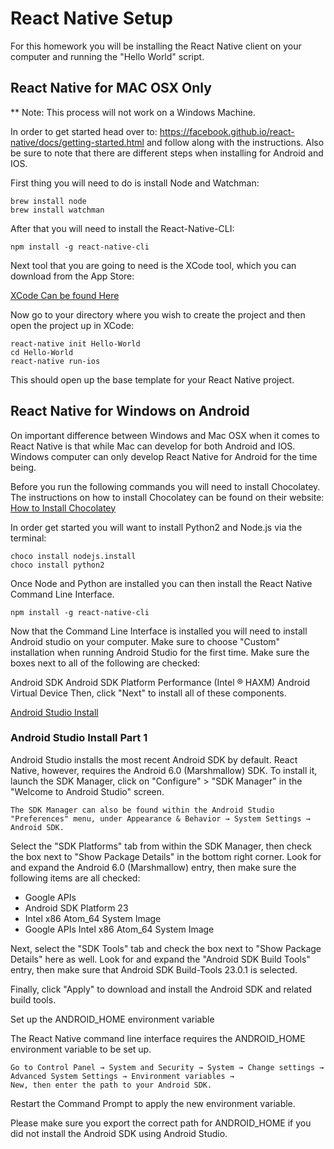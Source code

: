 # React Native Setup

For this homework you will be installing the React Native client on your computer and running the "Hello World" script.

## React Native for MAC OSX Only
** Note: This process will not work on a Windows Machine. 

In order to get started head over to: https://facebook.github.io/react-native/docs/getting-started.html and follow along with the instructions. Also be sure to note that there are different steps when installing for Android and IOS.

First thing you will need to do is install Node and Watchman:

```
brew install node
brew install watchman
```

After that you will need to install the React-Native-CLI:

```
npm install -g react-native-cli
```

Next tool that you are going to need is the XCode tool, which you can download from the App Store:

[XCode Can be found Here](https://itunes.apple.com/us/app/xcode/id497799835?mt=12)

Now go to your directory where you wish to create the project and then open the project up in XCode:

```
react-native init Hello-World
cd Hello-World
react-native run-ios  
```

This should open up the base template for your React Native project.

## React Native for Windows on Android

On important difference between Windows and Mac OSX when it comes to React Native is that while Mac can develop for both Android and IOS. Windows computer can only develop React Native for Android for the time being. 

Before you run the following commands you will need to install Chocolatey. The instructions on how to install Chocolatey can be found on their website:
[How to Install Chocolatey](https://chocolatey.org/install)

In order get started you will want to install Python2 and Node.js via the terminal: 
```
choco install nodejs.install
choco install python2
```

Once Node and Python are installed you can then install the React Native Command Line Interface.

```
npm install -g react-native-cli

```

Now that the Command Line Interface is installed you will need to install Android studio on your computer. Make sure to choose "Custom" installation when running Android Studio for the first time. Make sure the boxes next to all of the following are checked:

Android SDK
Android SDK Platform
Performance (Intel ® HAXM)
Android Virtual Device
Then, click "Next" to install all of these components.

[Android Studio Install](https://developer.android.com/studio/install.html)

### Android Studio Install Part 1

Android Studio installs the most recent Android SDK by default. React Native, however, requires the Android 6.0 (Marshmallow) SDK. To install it, launch the SDK Manager, click on "Configure" > "SDK Manager" in the "Welcome to Android Studio" screen.

```
The SDK Manager can also be found within the Android Studio "Preferences" menu, under Appearance & Behavior → System Settings → Android SDK.
```

Select the "SDK Platforms" tab from within the SDK Manager, then check the box next to "Show Package Details" in the bottom right corner. Look for and expand the Android 6.0 (Marshmallow) entry, then make sure the following items are all checked:

- Google APIs
- Android SDK Platform 23
- Intel x86 Atom_64 System Image
- Google APIs Intel x86 Atom_64 System Image

Next, select the "SDK Tools" tab and check the box next to "Show Package Details" here as well. Look for and expand the "Android SDK Build Tools" entry, then make sure that Android SDK Build-Tools 23.0.1 is selected.

Finally, click "Apply" to download and install the Android SDK and related build tools.

Set up the ANDROID_HOME environment variable 

The React Native command line interface requires the ANDROID_HOME environment variable to be set up.

```
Go to Control Panel → System and Security → System → Change settings → 
Advanced System Settings → Environment variables → 
New, then enter the path to your Android SDK.
```


Restart the Command Prompt to apply the new environment variable.

Please make sure you export the correct path for ANDROID_HOME if you did not install the Android SDK using Android Studio.

